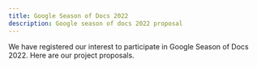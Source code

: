 ```yaml
---
title: Google Season of Docs 2022
description: Google season of docs 2022 proposal
---
```


We have registered our interest to  participate in Google Season of Docs 2022.
Here are our project proposals.